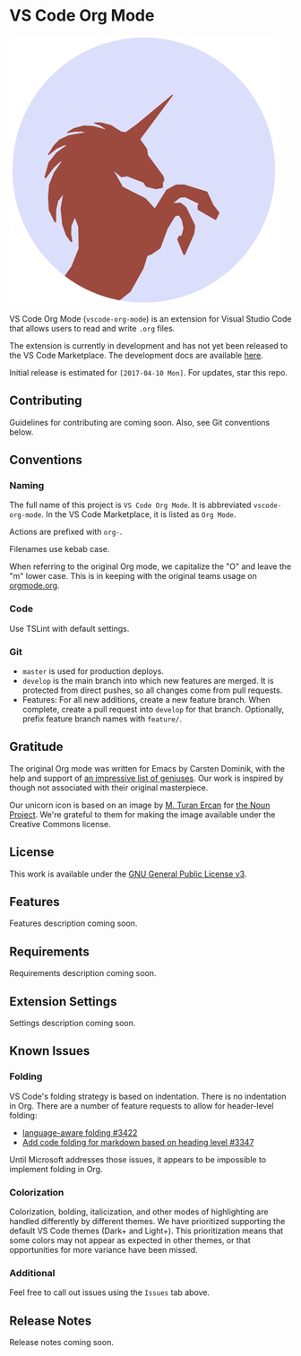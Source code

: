 # VS Code Org Mode

![unicorn logo](docs/img/logo.png)

VS Code Org Mode (`vscode-org-mode`) is an extension for Visual Studio Code that allows users to read and write `.org` files.

The extension is currently in development and has not yet been released to the VS Code Marketplace. The development docs are available [here](docs/README.org).

Initial release is estimated for `[2017-04-10 Mon]`. For updates, star this repo.

## Contributing

Guidelines for contributing are coming soon. Also, see Git conventions below.

## Conventions

### Naming

The full name of this project is `VS Code Org Mode`. It is abbreviated `vscode-org-mode`. In the VS Code Marketplace, it is listed as `Org Mode`.

Actions are prefixed with `org-`.

Filenames use kebab case.

When referring to the original Org mode, we capitalize the "O" and leave the "m" lower case. This is in keeping with the original teams usage on [orgmode.org](http://orgmode.org/).

### Code

Use TSLint with default settings.

### Git

- `master` is used for production deploys.
- `develop` is the main branch into which new features are merged. It is protected from direct pushes, so all changes come from pull requests.
- Features: For all new additions, create a new feature branch. When complete, create a pull request into `develop` for that branch. Optionally, prefix feature branch names with `feature/`.

## Gratitude

The original Org mode was written for Emacs by Carsten Dominik, with the help and support of [an impressive list of geniuses](http://orgmode.org/org.html#History-and-Acknowledgments). Our work is inspired by though not associated with their original masterpiece.

Our unicorn icon is based on an image by [M. Turan Ercan](https://thenounproject.com/mte/) for [the Noun Project](https://thenounproject.com/). We're grateful to them for making the image available under the Creative Commons license.

## License

This work is available under the [GNU General Public License v3](https://www.gnu.org/licenses/gpl-3.0.en.html).

## Features

Features description coming soon.

## Requirements

Requirements description coming soon.

## Extension Settings

Settings description coming soon.

## Known Issues

### Folding

VS Code's folding strategy is based on indentation. There is no indentation in Org. There are a number of feature requests to allow for header-level folding:
- [language-aware folding #3422](https://github.com/Microsoft/vscode/issues/3422)
- [Add code folding for markdown based on heading level #3347](https://github.com/Microsoft/vscode/issues/3347)

Until Microsoft addresses those issues, it appears to be impossible to implement folding in Org.

### Colorization

Colorization, bolding, italicization, and other modes of highlighting are handled differently by different themes. We have prioritized supporting the default VS Code themes (Dark+ and Light+). This prioritization means that some colors may not appear as expected in other themes, or that opportunities for more variance have been missed.

### Additional

Feel free to call out issues using the `Issues` tab above.

## Release Notes

Release notes coming soon.
